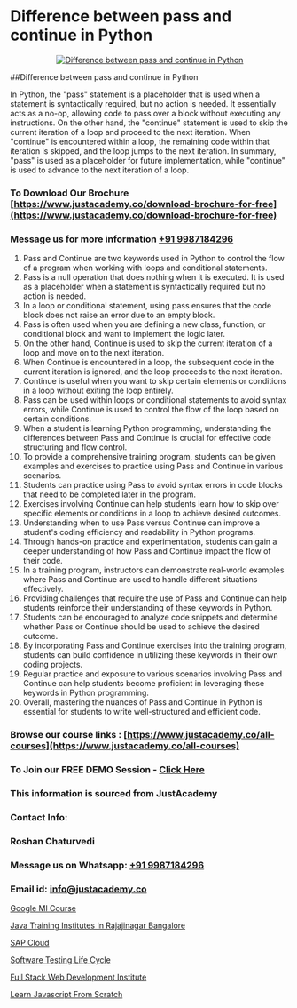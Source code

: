 # Difference between pass and continue in Python

<p align="center">
  <a href="https://justacademy.co/course-detail/python-training">
    <img src="https://justacademy.co/storage2/course_image/1709713400_course_image.webp" alt="Difference between pass and continue in Python">
  </a>
</p>
##Difference between pass and continue in Python

In Python, the "pass" statement is a placeholder that is used when a statement is syntactically required, but no action is needed. It essentially acts as a no-op, allowing code to pass over a block without executing any instructions. On the other hand, the "continue" statement is used to skip the current iteration of a loop and proceed to the next iteration. When "continue" is encountered within a loop, the remaining code within that iteration is skipped, and the loop jumps to the next iteration. In summary, "pass" is used as a placeholder for future implementation, while "continue" is used to advance to the next iteration of a loop.
### To Download Our Brochure [https://www.justacademy.co/download-brochure-for-free](https://www.justacademy.co/download-brochure-for-free)
### Message us for more information [+91 9987184296](https://api.whatsapp.com/send?phone=919987184296)
1) Pass and Continue are two keywords used in Python to control the flow of a program when working with loops and conditional statements.
2) Pass is a null operation that does nothing when it is executed. It is used as a placeholder when a statement is syntactically required but no action is needed.
3) In a loop or conditional statement, using pass ensures that the code block does not raise an error due to an empty block.
4) Pass is often used when you are defining a new class, function, or conditional block and want to implement the logic later.
5) On the other hand, Continue is used to skip the current iteration of a loop and move on to the next iteration.
6) When Continue is encountered in a loop, the subsequent code in the current iteration is ignored, and the loop proceeds to the next iteration.
7) Continue is useful when you want to skip certain elements or conditions in a loop without exiting the loop entirely.
8) Pass can be used within loops or conditional statements to avoid syntax errors, while Continue is used to control the flow of the loop based on certain conditions.
9) When a student is learning Python programming, understanding the differences between Pass and Continue is crucial for effective code structuring and flow control.
10) To provide a comprehensive training program, students can be given examples and exercises to practice using Pass and Continue in various scenarios.
11) Students can practice using Pass to avoid syntax errors in code blocks that need to be completed later in the program.
12) Exercises involving Continue can help students learn how to skip over specific elements or conditions in a loop to achieve desired outcomes.
13) Understanding when to use Pass versus Continue can improve a student's coding efficiency and readability in Python programs.
14) Through hands-on practice and experimentation, students can gain a deeper understanding of how Pass and Continue impact the flow of their code.
15) In a training program, instructors can demonstrate real-world examples where Pass and Continue are used to handle different situations effectively.
16) Providing challenges that require the use of Pass and Continue can help students reinforce their understanding of these keywords in Python.
17) Students can be encouraged to analyze code snippets and determine whether Pass or Continue should be used to achieve the desired outcome.
18) By incorporating Pass and Continue exercises into the training program, students can build confidence in utilizing these keywords in their own coding projects.
19) Regular practice and exposure to various scenarios involving Pass and Continue can help students become proficient in leveraging these keywords in Python programming.
20) Overall, mastering the nuances of Pass and Continue in Python is essential for students to write well-structured and efficient code.

### Browse our course links : [https://www.justacademy.co/all-courses](https://www.justacademy.co/all-courses) 
### To Join our FREE DEMO Session - [Click Here](https://www.justacademy.co/register-for-course-demo)


### This information is sourced from JustAcademy
### Contact Info:
### Roshan Chaturvedi
### Message us on Whatsapp: [+91 9987184296](https://api.whatsapp.com/send?phone=919987184296)
### Email id: [info@justacademy.co](mailto:info@justacademy.co)
                
[Google Ml Course](https://www.linkedin.com/pulse/google-ml-course-justacademy-manchester-gxsof?trackingId=p6W%2FCanU9QjRj59JtPj1Iw%3D%3D&lipi=urn%3Ali%3Apage%3Ad_flagship3_company_admin%3BRPj7cFFBTbicPRo%2F8FQZQw%3D%3D)

[Java Training Institutes In Rajajinagar Bangalore](https://www.linkedin.com/pulse/java-training-institutes-rajajinagar-bangalore-kw6qf?trackingId=alRTAuaw99Rcjznl9Mxzrg%3D%3D&lipi=urn%3Ali%3Apage%3Ad_flagship3_company_admin%3B%2F1v6Q%2BY3Q3yYLraOs%2BoNCQ%3D%3D)

[SAP Cloud](https://medium.com/@kamblerajas684/sap-cloud-fac0fcac9dff)

[Software Testing Life Cycle](https://medium.com/@sagarawat89/software-testing-life-cycle-b0e70f88eea2)

[Full Stack Web Development Institute](https://justacademyin.github.io/justacademy/full-stack-web-development-institute)

[Learn Javascript From Scratch](https://justacademyin.github.io/justacademy/learn-javascript-from-scratch)

